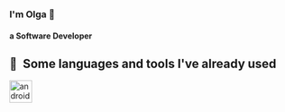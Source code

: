 ### I'm Olga 👋
#### a Software Developer
<h2>  📌 &nbsp;Some languages and tools I've already used</h2>
<p align="left">
  <img src="https://cdn.jsdelivr.net/gh/devicons/devicon/icons/androidstudio/androidstudio-original.svg" alt="android studio" width="40" height="40"/>     
</p>
